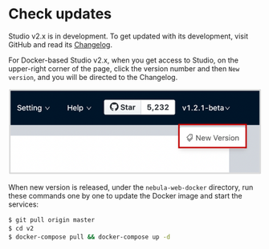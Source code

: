 # Check updates

Studio v2.x is in development. To get updated with its development, visit GitHub and read its [Changelog](https://github.com/vesoft-inc/nebula-web-docker/blob/master/docs/CHANGELOG-en.md "Click to go to GitHub").

For Docker-based Studio v2.x, when you get access to Studio, on the upper-right corner of the page, click the version number and then `New version`, and you will be directed to the Changelog.

![On the upper right corner of the page, click version and then New Version](../figs/st-ug-053.png)

When new version is released, under the `nebula-web-docker` directory, run these commands one by one to update the Docker image and start the services:

```bash
$ git pull origin master
$ cd v2
$ docker-compose pull && docker-compose up -d
```
